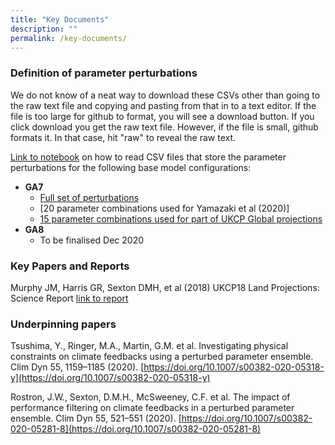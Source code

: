 ```yaml
---
title: "Key Documents"
description: ""
permalink: /key-documents/
---
```


### Definition of parameter perturbations
We do not know of a neat way to download these CSVs other than going to the raw text file and copying and pasting from that in to a text editor. If the file is too large for github to format, you will see a download button. If you click download you get the raw text file. However, if the file is small, github formats it. In that case, hit "raw" to reveal the raw text.

[Link to notebook](https://nbviewer.jupyter.org/github/qump-project/qump-hadgem3/blob/master/notebooks/read_csvfile_pandas.ipynb) on how to read CSV files that store the parameter perturbations for the following base model configurations:
   * **GA7**
      * [Full set of perturbations](https://github.com/qump-project/qump-hadgem3/blob/master/data/GA7ParametersWave1and2and3andAtmosWave2b_020916.csv)
      * [20 parameter combinations used for Yamazaki et al (2020)]
      * [15 parameter combinations used for part of UKCP Global projections](https://github.com/qump-project/qump-hadgem3/blob/master/data/ukcp18_strand2_ppe15.csv)
   * **GA8**
      * To be finalised Dec 2020

### Key Papers and Reports

Murphy JM, Harris GR, Sexton DMH, et al (2018) UKCP18 Land Projections: Science Report [link to report](https://www.metoffice.gov.uk/pub/data/weather/uk/ukcp18/science-reports/UKCP18-Land-report.pdf)


### Underpinning papers

Tsushima, Y., Ringer, M.A., Martin, G.M. et al. Investigating physical constraints on climate feedbacks using a perturbed parameter ensemble. Clim Dyn 55, 1159–1185 (2020). [https://doi.org/10.1007/s00382-020-05318-y](https://doi.org/10.1007/s00382-020-05318-y)

Rostron, J.W., Sexton, D.M.H., McSweeney, C.F. et al. The impact of performance filtering on climate feedbacks in a perturbed parameter ensemble. Clim Dyn 55, 521–551 (2020). [https://doi.org/10.1007/s00382-020-05281-8](https://doi.org/10.1007/s00382-020-05281-8)

